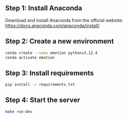 ## Step 1: Install Anaconda

Download and install Anaconda from the official website: <https://docs.anaconda.com/anaconda/install/>

## Step 2: Create a new environment

```bash
conda create --name emotion python=3.12.4
conda activate emotion
```

## Step 3: Install requirements

```bash
pip install -r requirements.txt
```

## Step 4: Start the server
```bash
make run-dev
```

